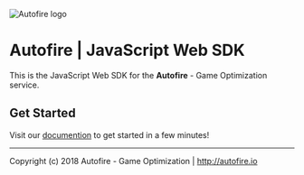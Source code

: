 ![Autofire logo](http://autofire.io/img/logo_ext.png)

# Autofire | JavaScript Web SDK

This is the JavaScript Web SDK for the **Autofire** - Game Optimization service.

## Get Started

Visit our [documention](https://autofire.io/documentation/sdk/javascript.html) to get started in a few minutes!

---

Copyright (c) 2018 Autofire - Game Optimization | <http://autofire.io>
